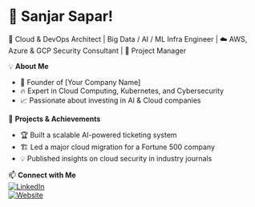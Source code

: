 # 👋 Sanjar Sapar!
🚀 Cloud & DevOps Architect | Big Data / AI / ML Infra Engineer | ☁️ AWS, Azure & GCP Security Consultant | 📜 Project Manager 

💡 **About Me**  
- 🎯 Founder of [Your Company Name]  
- 🔥 Expert in Cloud Computing, Kubernetes, and Cybersecurity  
- 📈 Passionate about investing in AI & Cloud companies  

💼 **Projects & Achievements**  
- 🏆 Built a scalable AI-powered ticketing system  
- 🏗️ Led a major cloud migration for a Fortune 500 company  
- 💡 Published insights on cloud security in industry journals  

📫 **Connect with Me**  
[![LinkedIn](https://img.shields.io/badge/LinkedIn-Connect-blue?style=flat&logo=linkedin)](https://www.linkedin.com/in/sanjars)  
[![Website](https://img.shields.io/badge/Portfolio-Visit-green?style=flat&logo=globe)](https://yourwebsite.com)  
